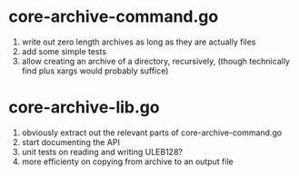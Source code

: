 # core-archive-command.go

1. write out zero length archives as long as they are actually files
2. add some simple tests
3. allow creating an archive of a directory, recursively, (though
   technically find plus xargs would probably suffice)

# core-archive-lib.go

1. obviously extract out the relevant parts of core-archive-command.go
2. start documenting the API
3. unit tests on reading and writing ULEB128?
4. more efficienty on copying from archive to an output file
